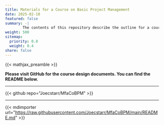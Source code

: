 ```yaml
---
title: Materials for a Course on Basic Project Management
date: 2025-02-10
featured: false
summary: -|
        The contents of this repository describe the outline for a course on basic project management. There are three document sets each described in the README.
weight: 500
sitemap:
  priority: 0.8
  weight: 0.4
share: false
---
```


{{< mathjax_preamble >}}


**Please visit GitHub for the course design documents. You can find the README below.**

---

{{< github repo="Joecstarr/MfaCoBPM" >}}

---

{{< mdimporter url="https://raw.githubusercontent.com/Joecstarr/MfaCoBPM/main/README.md" >}}
